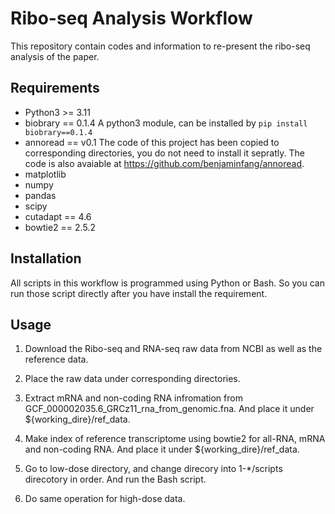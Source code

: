 # Ribo-seq Analysis Workflow

This repository contain codes and information to re-present the ribo-seq analysis of the paper.

## Requirements

- Python3 >= 3.11
- biobrary == 0.1.4
    A python3 module, can be installed by `pip install biobrary==0.1.4`
- annoread == v0.1
    The code of this project has been copied to corresponding directories, you do not need to install it sepratly. The code is also avaiable at
    https://github.com/benjaminfang/annoread.
- matplotlib
- numpy
- pandas
- scipy
- cutadapt == 4.6
- bowtie2 == 2.5.2

## Installation

All scripts in this workflow is programmed using Python or Bash. So you can run those script directly after you have install the requirement.

## Usage

1. Download the Ribo-seq and RNA-seq raw data from NCBI as well as the reference data.

2. Place the raw data under corresponding directories.

3. Extract mRNA and non-coding RNA infromation from GCF_000002035.6_GRCz11_rna_from_genomic.fna. And place it under ${working_dire}/ref_data.

4. Make index of reference transcriptome using bowtie2 for all-RNA, mRNA and
non-coding RNA. And place it under ${working_dire}/ref_data.

5. Go to low-dose directory, and change direcory into 1-*/scripts direcotory in order. And run the Bash script.

6. Do same operation for high-dose data.
